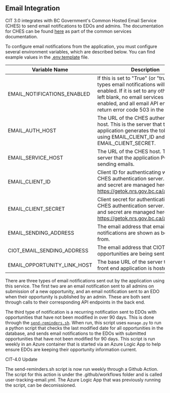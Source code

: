 ## Email Integration

CIT 3.0 integrates with BC Government's Common Hosted Email Service (CHES) to send email notifications to EDOs and admins. The documentation for CHES can be found [here](https://getok.nrs.gov.bc.ca/app/documentation) as part of the common services documentation. 

To configure email notifications from the application, you must configure several environment variables, which are described below. You can find example values in the [.env.template](./.env.template) file.

| Variable Name               | Description                                                                                                                                                                                                                                        |
|-----------------------------|----------------------------------------------------------------------------------------------------------------------------------------------------------------------------------------------------------------------------------------------------|
| EMAIL_NOTIFICATIONS_ENABLED | If this is set to "True" (or "true"), all types email notifications will be enabled. If it is set to any other value, or left blank, no email services will be enabled, and all email API endpoints will return error code 503 in the application. |
| EMAIL_AUTH_HOST             | The URL of the CHES authentication host. This is the server that the application generates the token against using EMAIL_CLIENT_ID and EMAIL_CLIENT_SECRET.                                                                                   |
| EMAIL_SERVICE_HOST          | The URL of the CHES host. This is the server that the application POSTs to for sending emails.                                                                                                                                                |
| EMAIL_CLIENT_ID             | Client ID for authenticating with the CHES authentication server. Client ID and secret are managed here: https://getok.nrs.gov.bc.ca/app/myApps                                                                                                    |
| EMAIL_CLIENT_SECRET         | Client secret for authenticating with the CHES authentication server. Client ID and secret are managed here: https://getok.nrs.gov.bc.ca/app/myApps                                                                                                |
| EMAIL_SENDING_ADDRESS       | The email address that email notifications are shown as being sent from. 
| CIOT_EMAIL_SENDING_ADDRESS  | The email address that CIOT new opportunities are being sent to.                                                                                                                                                                          |
| EMAIL_OPPORTUNITY_LINK_HOST | The base URL of the server that the front end application is hosted on.                                                                                                                                                                            |

There are three types of email notifications sent out by the application using this service. The first two are an email notification sent to all admins on submission of a new opportunity, and an email notification sent to an EDO when their opportunity is published by an admin. These are both sent through calls to their corresponding API endpoints in the back end.

The third type of notification is a recurring notification sent to EDOs with opportunities that have not been modified in over 90 days. This is done through the [`send-reminders.sh`](./send-email-reminders.sh). When run, this script uses `manage.py` to run a python script that checks the last modified date for all opportunities in the database, and sends email notifications to the EDOs with submitted opportunities that have not been modified for 90 days. This script is run weekly in an Azure container that is started via an Azure Logic App to help ensure EDOs are keeping their opportunity information current.

CIT-4.0 Update

The send-reminders.sh script is now run weekly through a Github Action. The script for this action is under the .github/workflows folder and is called user-tracking-email.yml. The Azure Logic App that was previously running the script, can be decomissioned. 